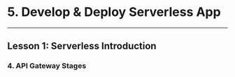 # 5. Develop & Deploy Serverless App
___

## Lesson 1: Serverless Introduction

### 4. API Gateway Stages 



